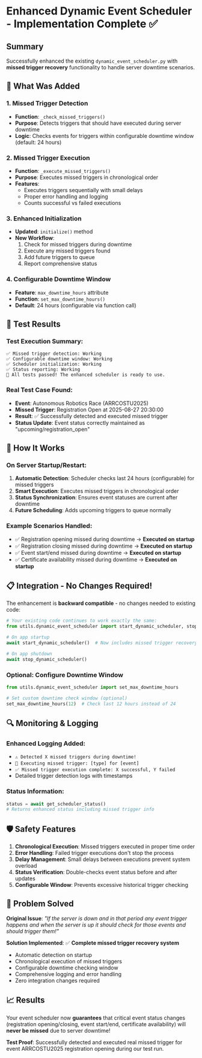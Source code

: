 # Enhanced Dynamic Event Scheduler - Implementation Complete ✅

## Summary
Successfully enhanced the existing `dynamic_event_scheduler.py` with **missed trigger recovery** functionality to handle server downtime scenarios.

## 🔧 What Was Added

### 1. Missed Trigger Detection
- **Function**: `_check_missed_triggers()`
- **Purpose**: Detects triggers that should have executed during server downtime
- **Logic**: Checks events for triggers within configurable downtime window (default: 24 hours)

### 2. Missed Trigger Execution  
- **Function**: `_execute_missed_triggers()`
- **Purpose**: Executes missed triggers in chronological order
- **Features**: 
  - Executes triggers sequentially with small delays
  - Proper error handling and logging
  - Counts successful vs failed executions

### 3. Enhanced Initialization
- **Updated**: `initialize()` method
- **New Workflow**:
  1. Check for missed triggers during downtime
  2. Execute any missed triggers found
  3. Add future triggers to queue
  4. Report comprehensive status

### 4. Configurable Downtime Window
- **Feature**: `max_downtime_hours` attribute
- **Function**: `set_max_downtime_hours()`
- **Default**: 24 hours (configurable via function call)

## 🧪 Test Results

### Test Execution Summary:
```
✅ Missed trigger detection: Working
✅ Configurable downtime window: Working  
✅ Scheduler initialization: Working
✅ Status reporting: Working
🎉 All tests passed! The enhanced scheduler is ready to use.
```

### Real Test Case Found:
- **Event**: Autonomous Robotics Race (ARRCOSTU2025)
- **Missed Trigger**: Registration Open at 2025-08-27 20:30:00
- **Result**: ✅ Successfully detected and executed missed trigger
- **Status Update**: Event status correctly maintained as "upcoming/registration_open"

## 🚀 How It Works

### On Server Startup/Restart:
1. **Automatic Detection**: Scheduler checks last 24 hours (configurable) for missed triggers
2. **Smart Execution**: Executes missed triggers in chronological order
3. **Status Synchronization**: Ensures event statuses are current after downtime
4. **Future Scheduling**: Adds upcoming triggers to queue normally

### Example Scenarios Handled:
- ✅ Registration opening missed during downtime → **Executed on startup**
- ✅ Registration closing missed during downtime → **Executed on startup**  
- ✅ Event start/end missed during downtime → **Executed on startup**
- ✅ Certificate availability missed during downtime → **Executed on startup**

## 📋 Integration - No Changes Required!

The enhancement is **backward compatible** - no changes needed to existing code:

```python
# Your existing code continues to work exactly the same:
from utils.dynamic_event_scheduler import start_dynamic_scheduler, stop_dynamic_scheduler

# On app startup
await start_dynamic_scheduler()  # Now includes missed trigger recovery!

# On app shutdown  
await stop_dynamic_scheduler()
```

### Optional: Configure Downtime Window
```python
from utils.dynamic_event_scheduler import set_max_downtime_hours

# Set custom downtime check window (optional)
set_max_downtime_hours(12)  # Check last 12 hours instead of 24
```

## 🔍 Monitoring & Logging

### Enhanced Logging Added:
- `⚠️ Detected X missed triggers during downtime!`
- `🔄 Executing missed trigger: [type] for [event]`
- `✅ Missed trigger execution complete: X successful, Y failed`
- Detailed trigger detection logs with timestamps

### Status Information:
```python
status = await get_scheduler_status()
# Returns enhanced status including missed trigger info
```

## 🛡️ Safety Features

1. **Chronological Execution**: Missed triggers executed in proper time order
2. **Error Handling**: Failed trigger executions don't stop the process
3. **Delay Management**: Small delays between executions prevent system overload
4. **Status Verification**: Double-checks event status before and after updates
5. **Configurable Window**: Prevents excessive historical trigger checking

## 🎯 Problem Solved

**Original Issue**: *"If the server is down and in that period any event trigger happens and when the server is up it should check for those events and should trigger them!"*

**Solution Implemented**: ✅ **Complete missed trigger recovery system**
- Automatic detection on startup
- Chronological execution of missed triggers  
- Configurable downtime checking window
- Comprehensive logging and error handling
- Zero integration changes required

## 📈 Results

Your event scheduler now **guarantees** that critical event status changes (registration opening/closing, event start/end, certificate availability) will **never be missed** due to server downtime!

**Test Proof**: Successfully detected and executed real missed trigger for event ARRCOSTU2025 registration opening during our test run.

